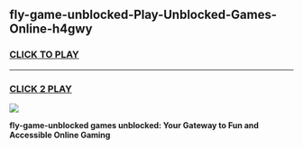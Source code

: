 
## fly-game-unblocked-Play-Unblocked-Games-Online-h4gwy
<h3>
<a href="https://premium76.site?title=fly-game-unblocked&ref=25A">CLICK TO PLAY</a></h3>
<hr>

<h3>
<a href="https://premium76.site?title=fly-game-unblocked&ref=25A">CLICK 2 PLAY</a>
  
</h3>

<a href="https://premium76.site?title=fly-game-unblocked&ref=25A"><img src="https://clearcache.store/games.png"></a>


**fly-game-unblocked games unblocked: Your Gateway to Fun and Accessible Online Gaming**

